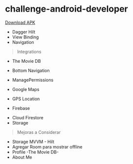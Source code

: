 # challenge-android-developer

[Download APK](https://github.com/ILara-wd/challenge-android-developer/blob/feature/firebase_storage/apk/app-challenge.apk)

* Dagger Hilt
* View Binding
* Navigation

> Integrations
* The Movie DB
* Bottom Navigation
* ManagePermissions

* Google Maps
- GPS Location

* Firebase
- Cloud Firestore
- Storage

> Mejoras a Considerar
* Storage MVVM - Hilt
* Agregar Room para mostrar offline
* Profile -The Movie DB-
* About Me
